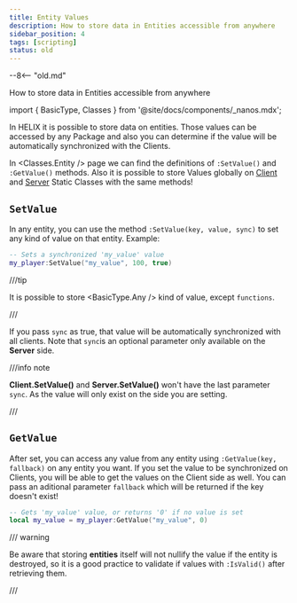 ```yaml
---
title: Entity Values
description: How to store data in Entities accessible from anywhere
sidebar_position: 4
tags: [scripting]
status: old
---
```


--8<-- "old.md"


How to store data in Entities accessible from anywhere

import { BasicType, Classes } from '@site/docs/components/_nanos.mdx';

In HELIX it is possible to store data on entities. Those values can be accessed by any Package and also you can determine if the value will be automatically synchronized with the Clients.

In <Classes.Entity /> page we can find the definitions of `:SetValue()` and `:GetValue()` methods. Also it is possible to store Values globally on [Client](/scripting-reference/static-classes/client.mdx) and [Server](/scripting-reference/static-classes/server.mdx) Static Classes with the same methods!


## `SetValue`

In any entity, you can use the method `:SetValue(key, value, sync)` to set any kind of value on that entity. Example:

```lua title="Server/Index.lua"
-- Sets a synchronized 'my_value' value
my_player:SetValue("my_value", 100, true)
```

///tip

It is possible to store <BasicType.Any /> kind of value, except `functions`.

///

If you pass `sync` as true, that value will be automatically synchronized with all clients. Note that `sync`is an optional parameter only available on the **Server** side.

///info note

**Client.SetValue()** and **Server.SetValue()** won't have the last parameter `sync`. As the value will only exist on the side you are setting.

///


## `GetValue`

After set, you can access any value from any entity using `:GetValue(key, fallback)` on any entity you want. If you set the value to be synchronized on Clients, you will be able to get the values on the Client side as well. You can pass an aditional parameter `fallback` which will be returned if the key doesn't exist!

```lua
-- Gets 'my_value' value, or returns '0' if no value is set
local my_value = my_player:GetValue("my_value", 0)
```

/// warning

Be aware that storing **entities** itself will not nullify the value if the entity is destroyed, so it is a good practice to validate if values with `:IsValid()` after retrieving them.

///

